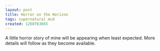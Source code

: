 ```yaml
---
layout: post
title: Horror on the Horizon
tags: supernatural mcd
created: 1260763665
---
```

A little horror story of mine will be appearing when least expected.  More details will follow as they become available.
